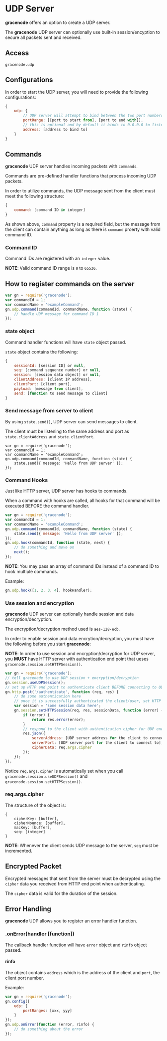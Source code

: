 # UDP Server

**gracenode** offers an option to create a UDP server.

The **gracenode** UDP server can optionally use built-in session/encyption to secure all packets sent and received.

## Access

`gracenode.udp`

## Configurations

In order to start the UDP server, you will need to provide the following configurations:

```javascript
{
	udp: {
		// UDP server will attempt to bind between the two port numbers given here
		portRange: [[port to start from], [port to end with]],
		// this is optional and by default it binds to 0.0.0.0 to listen to all addresses
		address: [address to bind to]
	}
}
```

## Commands

**gracenode** UDP server handles incoming packets with `commands`.

Commands are pre-defined handler functions that process incoming UDP packets.

In order to utilize commands, the UDP message sent from the client must meet the following structure:

```javascript
{
	command: [command ID in integer]
}
```

As shown above, `command` property is a required field, but the message from the client can contain anything as long as there is `command` proerty with valid command ID.

### Command ID

Command IDs are registered with an `integer` value.

**NOTE**: Valid command ID range is `0` to `65536`.

## How to register commands on the server

```javascript
var gn = require('gracenode');
var commandId = 1;
var commandName = 'exampleCommand';
gn.udp.command(commandId, commandName, function (state) {
	// handle UDP message for command ID 1
});
```

### state object

Command handler functions will have `state` object passed.

`state` object contains the following:

```javascript
{
	sessionId: [session ID] or null,
	seq: [command sequence number] or null,
	session: [session data object] or null,
	clientAddress: [client IP address],
	clientPort: [client port],
	payload: [message from client],
	send: [function to send message to client]
}
```

### Send message from server to client

By using `state.send()`, UDP server can send messages to client.

The client must be listening to the same address and port as `state.clientAddress` and `state.clientPort`.

```
var gn = require('gracenode');
var commandId = 1;
var commandName = 'exampleCommand';
gn.udp.command(commandId, commandName, function (state) {
	state.send({ message: 'Hello from UDP server' });
});
```

### Command Hooks

Just like HTTP server, UDP server has hooks to commands.

When a command with hooks are called, all hooks for that command will be executed BEFORE the command handler.

```javascript
var gn = require('gracenode');
var commandId = 1;
var commandName = 'exampleCommand';
gn.udp.command(commandId, commandName, function (state) {
	state.send({ message: 'Hello from UDP server' });
});
gn.udp.hook(commandId, function (state, next) {
	// do something and move on
	next();
});
```

**NOTE**: You may pass an array of command IDs instead of a command ID to hook multiple commands.

Example:

```javascript
gn.udp.hook([1, 2, 3, 4], hookHandler);
```

### Use session and encryption

**gracenode** UDP server can optionally handle session and data encryption/decryption.

The encryption/decryption method used is `aes-128-ecb`.

In order to enable session and data encrytion/decryption, you must have the following before you start **gracenode**:

**NOTE**: In order to use session and encryption/decryption for UDP server, you **MUST** have HTTP server with authentication end point that ueses `gracenode.session.setHTTPSession()`.

```javascript
var gn = require('gracenode');
// tell gracenode to use UDP session + encryption/decryption
gn.session.useUDPSession();
// set up HTTP end point to authenticate client BEFORE connecting to UDP server
gn.http.post('/authenticate', function (req, res) {
	// do some authentication here
	// once it is successfully authenticated the client/user, set HTTP session
	var session = 'some session data here';
	gn.session.setHTTPSession(req, res, sessionData, function (error) {
		if (error) {
			return res.error(error);
		}
		// respond to the client with authentication cipher for UDP encryption/decryption
		res.json({
			serverAddress: [UDP server address for the client to connect to],
			serverPort: [UDP server port for the client to connect to],
			cipherData: req.args.cipher
		});
	});
});
```

Notice `req.args.cipher` is automatically set when you call `gracenode.session.useUDPSession()` and `gracenode.session.setHTTPSession()`.

### req.args.cipher

The structure of the object is:

```javascipt
{
	cipherKey: [buffer],
	cipherNounce: [buffer],
	macKey: [buffer],
	seq: [integer]
}
```

**NOTE**: Whenever the client sends UDP message to the server, `seq` must be incremented.

## Encrypted Packet

Encrypted messages that sent from the server must be decrypted using the `cipher` data you received from HTTP end point when authenticating.

The `cipher` data is valid for the duration of the session.

## Error Handling

**gracenode** UDP allows you to register an error handler function.

### .onError(handler [function])

The callback handler function will have `error` object and `rinfo` object passed.

#### rinfo

The object contains `address` which is the address of the client and `port`, the client port number.

Example:

```javascript
var gn = require('gracenode');
gn.config({
	udp: {
		portRanges: [xxx, yyy]
	}
});
gn.udp.onError(function (error, rinfo) {
	// do something about the error
});
```
